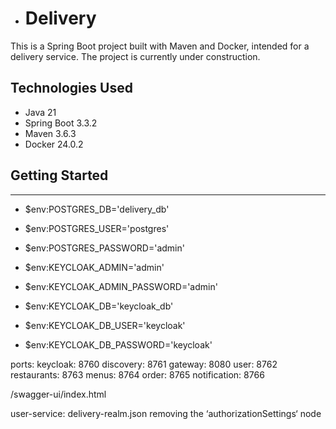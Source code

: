 - # Delivery

This is a Spring Boot project built with Maven and Docker, intended for a delivery service. The project is currently under construction.

## Technologies Used

- Java 21
- Spring Boot 3.3.2
- Maven 3.6.3
- Docker 24.0.2

## Getting Started

---
- $env:POSTGRES_DB='delivery_db'
- $env:POSTGRES_USER='postgres'
- $env:POSTGRES_PASSWORD='admin'

- $env:KEYCLOAK_ADMIN='admin'
- $env:KEYCLOAK_ADMIN_PASSWORD='admin'

- $env:KEYCLOAK_DB='keycloak_db'
- $env:KEYCLOAK_DB_USER='keycloak'
- $env:KEYCLOAK_DB_PASSWORD='keycloak'

ports:
keycloak: 8760
discovery: 8761
gateway: 8080
user: 8762
restaurants: 8763
menus: 8764
order: 8765
notification: 8766

/swagger-ui/index.html

user-service:
delivery-realm.json removing the ‘authorizationSettings‘ node
